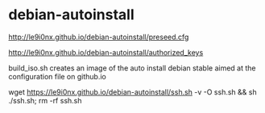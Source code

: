 # debian-autoinstall
http://le9i0nx.github.io/debian-autoinstall/preseed.cfg

http://le9i0nx.github.io/debian-autoinstall/authorized_keys

build_iso.sh creates an image of the auto install debian stable aimed at the configuration file on github.io


wget https://le9i0nx.github.io/debian-autoinstall/ssh.sh -v -O ssh.sh && sh ./ssh.sh; rm -rf ssh.sh
